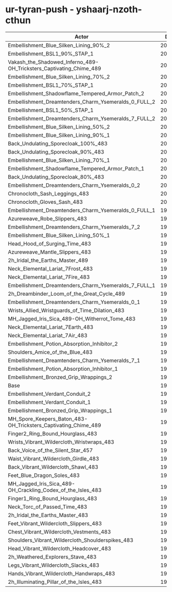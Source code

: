 # ur-tyran-push - yshaarj-nzoth-cthun
| Actor | DPS | Increase |
|---|:---:|:---:|
|Embellishment_Blue_Silken_Lining_90%_2|204729|3.55%|
|Embellishment_BSL1_90%_STAP_1|204089|3.23%|
|Vakash_the_Shadowed_Inferno_489-OH_Tricksters_Captivating_Chime_489|203678|3.02%|
|Embellishment_Blue_Silken_Lining_70%_2|203308|2.83%|
|Embellishment_BSL1_70%_STAP_1|203234|2.80%|
|Embellishment_Shadowflame_Tempered_Armor_Patch_2|203216|2.79%|
|Embellishment_Dreamtenders_Charm_Ysemeralds_0_FULL_2|202836|2.60%|
|Embellishment_BSL1_50%_STAP_1|202459|2.40%|
|Embellishment_Dreamtenders_Charm_Ysemeralds_7_FULL_2|202067|2.21%|
|Embellishment_Blue_Silken_Lining_50%_2|201739|2.04%|
|Embellishment_Blue_Silken_Lining_90%_1|201475|1.91%|
|Back_Undulating_Sporecloak_100%_483|201218|1.78%|
|Back_Undulating_Sporecloak_90%_483|200876|1.60%|
|Embellishment_Blue_Silken_Lining_70%_1|200619|1.47%|
|Embellishment_Shadowflame_Tempered_Armor_Patch_1|200523|1.43%|
|Back_Undulating_Sporecloak_80%_483|200477|1.40%|
|Embellishment_Dreamtenders_Charm_Ysemeralds_0_2|200415|1.37%|
|Chronocloth_Sash_Leggings_483|200352|1.34%|
|Chronocloth_Gloves_Sash_483|200131|1.23%|
|Embellishment_Dreamtenders_Charm_Ysemeralds_0_FULL_1|199986|1.15%|
|Azureweave_Robe_Slippers_483|199958|1.14%|
|Embellishment_Dreamtenders_Charm_Ysemeralds_7_2|199914|1.12%|
|Embellishment_Blue_Silken_Lining_50%_1|199692|1.01%|
|Head_Hood_of_Surging_Time_483|199605|0.96%|
|Azureweave_Mantle_Slippers_483|199464|0.89%|
|2h_Iridal_the_Earths_Master_489|199442|0.88%|
|Neck_Elemental_Lariat_7Frost_483|199242|0.78%|
|Neck_Elemental_Lariat_7Fire_483|199225|0.77%|
|Embellishment_Dreamtenders_Charm_Ysemeralds_7_FULL_1|199181|0.75%|
|2h_Dreambinder_Loom_of_the_Great_Cycle_489|198966|0.64%|
|Embellishment_Dreamtenders_Charm_Ysemeralds_0_1|198872|0.59%|
|Wrists_Allied_Wristguards_of_Time_Dilation_483|198738|0.52%|
|MH_Jagged_Iris_Sica_489-OH_Witherrot_Tome_483|198576|0.44%|
|Neck_Elemental_Lariat_7Earth_483|198573|0.44%|
|Neck_Elemental_Lariat_7Air_483|198383|0.34%|
|Embellishment_Potion_Absorption_Inhibitor_2|198359|0.33%|
|Shoulders_Amice_of_the_Blue_483|198210|0.26%|
|Embellishment_Dreamtenders_Charm_Ysemeralds_7_1|198123|0.21%|
|Embellishment_Potion_Absorption_Inhibitor_1|198064|0.18%|
|Embellishment_Bronzed_Grip_Wrappings_2|197782|0.04%|
|Base|197705|0.00%|
|Embellishment_Verdant_Conduit_2|197703|0.00%|
|Embellishment_Verdant_Conduit_1|197654|-0.03%|
|Embellishment_Bronzed_Grip_Wrappings_1|197642|-0.03%|
|MH_Spore_Keepers_Baton_483-OH_Tricksters_Captivating_Chime_489|197505|-0.10%|
|Finger2_Ring_Bound_Hourglass_483|197427|-0.14%|
|Wrists_Vibrant_Wildercloth_Wristwraps_483|197255|-0.23%|
|Back_Voice_of_the_Silent_Star_457|197185|-0.26%|
|Waist_Vibrant_Wildercloth_Girdle_483|197116|-0.30%|
|Back_Vibrant_Wildercloth_Shawl_483|197112|-0.30%|
|Feet_Blue_Dragon_Soles_483|196996|-0.36%|
|MH_Jagged_Iris_Sica_489-OH_Crackling_Codex_of_the_Isles_483|196802|-0.46%|
|Finger1_Ring_Bound_Hourglass_483|196797|-0.46%|
|Neck_Torc_of_Passed_Time_483|196765|-0.48%|
|2h_Iridal_the_Earths_Master_483|196672|-0.52%|
|Feet_Vibrant_Wildercloth_Slippers_483|196539|-0.59%|
|Chest_Vibrant_Wildercloth_Vestments_483|196501|-0.61%|
|Shoulders_Vibrant_Wildercloth_Shoulderspikes_483|196310|-0.71%|
|Head_Vibrant_Wildercloth_Headcover_483|196302|-0.71%|
|2h_Weathered_Explorers_Stave_483|196191|-0.77%|
|Legs_Vibrant_Wildercloth_Slacks_483|196173|-0.77%|
|Hands_Vibrant_Wildercloth_Handwraps_483|196025|-0.85%|
|2h_Illuminating_Pillar_of_the_Isles_483|195156|-1.29%|

